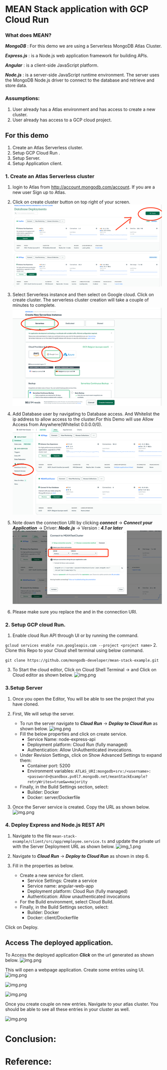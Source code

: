 # MEAN Stack application with GCP Cloud Run

### What does MEAN?

**_MongoDB_** : For this demo we are using a Serverless MongoDB Atlas Cluster. 

**_Express.js_** : is a Node.js web application framework for building APIs.

**_Angular_** : is a client-side JavaScript platform.

**_Node.js_** : is a server-side JavaScript runtime environment. The server uses the MongoDB Node.js driver to connect to the database and retrieve and store data. 


### Assumptions:
1. User already has a Atlas environment and has access to create a new cluster.
2. User already has access to a GCP cloud project.

## For this demo
1. Create an Atlas Serverless cluster.
2. Setup GCP Cloud Run .
3. Setup Server.
4. Setup Application client.


### 1. Create an Atlas Serverless cluster 

1. login to Atlas from http://account.mongodb.com/account. If you are a new user Sign up to Atlas.
2. Click on create cluster button on top right of your screen.
![img.png](images/img01.png)


3. Select Serverless instance and then select on Google cloud. Click on create cluster. The serverless cluster creation will take a couple of minutes to complete. 
![img.png](images/img02.png)


4. Add Database user by navigating to Database access. And Whitelist the ip address to allow access to the cluster.For this Demo will use Allow Access from Anywhere(Whitelist 0.0.0.0/0).
![img.png](images/img03.png)


5. Note down the connection URI by clicking **_connect_** -> **_Connect your Application_** -> Driver: **_Node.js_** -> Version : **_4.1 or later_**
![img.png](images/img04.png)

6. Please make sure you replace the <username> and <password> in the connection URI.



### 2. Setup GCP cloud Run.
1. Enable cloud Run API through UI or by running the command.

```gcloud services enable run.googleapis.com --project <project name>```
2. Clone this Repo to your Cloud shell terminal using below command.

```git clone https://github.com/mongodb-developer/mean-stack-example.git```


3. To Start the cloud editor, Click on Cloud Shell Terminal -> and Click on Cloud editor as shown below.
![img.png](images/img05.png)


### 3.Setup Server 

1. Once you open the Editor, You will be able to see the project that you have cloned.
2. First, We will setup the server. 
    * To run the server navigate to **_Cloud Run_** -> **_Deploy to Cloud Run_** as shown below.
    ![img.png](images/img06.png)
    * Fill the below properties and click on create service. 
      - Service Name: node-express-api 
      - Deployment platform: Cloud Run (fully managed)
      - Authentication: Allow UnAuthenticated invocations.
    * Under Revision Settings, click on Show Advanced Settings to expand them:
      - Container port: 5200
      - Environment variables: 
      ```ATLAS_URI:mongodb+srv:/<username>:<password>@sandbox.pv0l7.mongodb.net/meanStackExample?retryWrites=true&w=majority```
    * Finally, in the Build Settings section, select:
      - Builder: Docker
      - Docker: server/Dockerfile


7. Once the Server service is created. Copy the URL as shown below.
![img.png](images/img07.png)


### 4. Deploy Express and Node.js REST API
1. Navigate to the file `mean-stack-example/client/src/app/employee.service.ts` and update the private url with the Server Deployment URL as shown below.
![img_1.png](images/img08.png)


2. Navigate to **_Cloud Run_** -> **_Deploy to Cloud Run_** as shown in step 6.
3. Fill in the properties as below.
   * Create a new service for client.
       - Service Settings: Create a service
       - Service name: angular-web-app
       - Deployment platform: Cloud Run (fully managed)
       - Authentication: Allow unauthenticated invocations
   * For the Build environment, select Cloud Build. 
   * Finally, in the Build Settings section, select:
     - Builder: Docker
     - Docker: client/Dockerfile

Click on Deploy.
 

## Access The deployed application.

To Access the deployed application **_Click_** on the url generated as shown below.
![img.png](images/img09.png)


This will open a webpage application. Create some entries using UI.
![img.png](images/img10.png)

![img.png](images/img11.png)

![img.png](images/img12.png)


Once you create couple on new entries. Navigate to your atlas cluster. You should be able to see all these entries in your cluster as well.

![img.png](images/img13.png)

# Conclusion:



# Reference:

